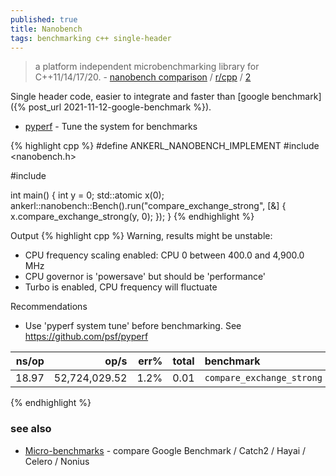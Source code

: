 ```yaml
---
published: true
title: Nanobench
tags: benchmarking c++ single-header
---
```

> a platform independent microbenchmarking library for C++11/14/17/20. - [nanobench comparison](https://nanobench.ankerl.com/comparison.html) / [r/cpp](https://www.reddit.com/r/cpp/comments/dgy9yc/ankerlnanobench_simple_fast_accurate_singleheader/) / [2](https://www.reddit.com/r/cpp/comments/nwjmct/suggestions_for_c_microbenchmarking_libraries/)

Single header code, easier to integrate and faster than [google benchmark]({% post_url 2021-11-12-google-benchmark %}).


- [pyperf](https://pyperf.readthedocs.io/en/latest/system.html) - Tune the system for benchmarks

{% highlight cpp %}
#define ANKERL_NANOBENCH_IMPLEMENT
#include <nanobench.h>

#include <atomic>

int main() {
    int y = 0;
    std::atomic<int> x(0);
    ankerl::nanobench::Bench().run("compare_exchange_strong", [&] {
        x.compare_exchange_strong(y, 0);
    });
}
{% endhighlight %}

  
Output
{% highlight cpp %}
Warning, results might be unstable:
* CPU frequency scaling enabled: CPU 0 between 400.0 and 4,900.0 MHz
* CPU governor is 'powersave' but should be 'performance'
* Turbo is enabled, CPU frequency will fluctuate

Recommendations
* Use 'pyperf system tune' before benchmarking. See https://github.com/psf/pyperf

|               ns/op |                op/s |    err% |     total | benchmark
|--------------------:|--------------------:|--------:|----------:|:----------
|               18.97 |       52,724,029.52 |    1.2% |      0.01 | `compare_exchange_strong`
{% endhighlight %}
  
### see also
- [Micro-benchmarks](https://vorbrodt.blog/2019/03/18/micro-benchmarks/) - compare Google Benchmark / Catch2 / Hayai / Celero / Nonius